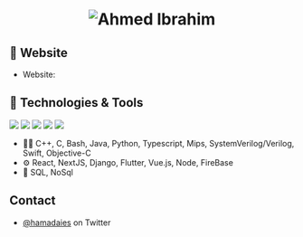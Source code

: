 <h1 align="center">
  <img src="https://raw.githubusercontent.com/0ne83/One83/main/name.svg" alt="Ahmed Ibrahim" />
</h1>

## 📝 Website

- Website:

## 🔧 Technologies & Tools

![](https://img.shields.io/badge/OS-Linux-informational?style=flat&logo=linux&logoColor=white&color=6aa6f8)
![](https://img.shields.io/badge/Code-Python-informational?style=flat&logo=python&logoColor=white&color=6aa6f8)
![](https://img.shields.io/badge/Code-Java-informational?style=flat&logo=javas&logoColor=white&color=6aa6f8)
![](https://img.shields.io/badge/Code-React-informational?style=flat&logo=react&logoColor=white&color=6aa6f8)
![](https://img.shields.io/badge/Shell-Bash-informational?style=flat&logo=gnu-bash&logoColor=white&color=6aa6f8)

- 👨‍💻 C++, C, Bash, Java, Python, Typescript, Mips, SystemVerilog/Verilog, Swift, Objective-C
- ⚙️ React, NextJS, Django, Flutter, Vue.js, Node, FireBase
- 💽 SQL, NoSql

## Contact
- [@hamadaies](https://twitter.com/hamadaies) on Twitter
